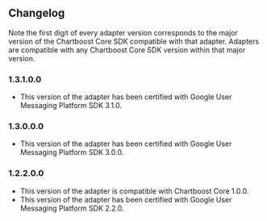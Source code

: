 ## Changelog

Note the first digit of every adapter version corresponds to the major version of the Chartboost Core SDK compatible with that adapter. 
Adapters are compatible with any Chartboost Core SDK version within that major version.

### 1.3.1.0.0
- This version of the adapter has been certified with Google User Messaging Platform SDK 3.1.0.

### 1.3.0.0.0
- This version of the adapter has been certified with Google User Messaging Platform SDK 3.0.0.

### 1.2.2.0.0
- This version of the adapter is compatible with Chartboost Core 1.0.0.
- This version of the adapter has been certified with Google User Messaging Platform SDK 2.2.0.
